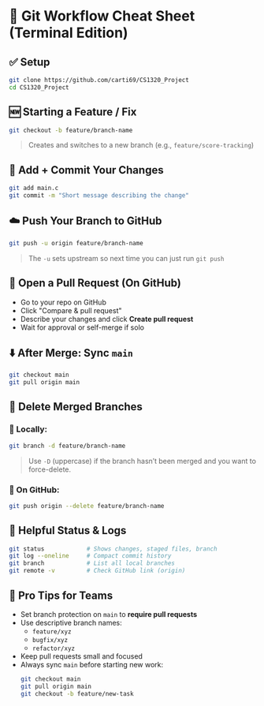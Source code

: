 
# 📝 Git Workflow Cheat Sheet (Terminal Edition)

## ✅ Setup

```bash
git clone https://github.com/carti69/CS1320_Project
cd CS1320_Project
```

## 🆕 Starting a Feature / Fix

```bash
git checkout -b feature/branch-name
```
> Creates and switches to a new branch (e.g., `feature/score-tracking`)

## 💾 Add + Commit Your Changes

```bash
git add main.c
git commit -m "Short message describing the change"
```

## ☁️ Push Your Branch to GitHub

```bash
git push -u origin feature/branch-name
```
> The `-u` sets upstream so next time you can just run `git push`

## 🔁 Open a Pull Request (On GitHub)

- Go to your repo on GitHub
- Click "Compare & pull request"
- Describe your changes and click **Create pull request**
- Wait for approval or self-merge if solo

## ⬇️ After Merge: Sync `main`

```bash
git checkout main
git pull origin main
```

## 🧹 Delete Merged Branches

### 🔸 Locally:

```bash
git branch -d feature/branch-name
```

> Use `-D` (uppercase) if the branch hasn’t been merged and you want to force-delete.

### 🔸 On GitHub:

```bash
git push origin --delete feature/branch-name
```

## 🧠 Helpful Status & Logs

```bash
git status            # Shows changes, staged files, branch
git log --oneline     # Compact commit history
git branch            # List all local branches
git remote -v         # Check GitHub link (origin)
```

## 🚨 Pro Tips for Teams

- Set branch protection on `main` to **require pull requests**
- Use descriptive branch names:
  - `feature/xyz`
  - `bugfix/xyz`
  - `refactor/xyz`
- Keep pull requests small and focused
- Always sync `main` before starting new work:
  ```bash
  git checkout main
  git pull origin main
  git checkout -b feature/new-task
  ```
